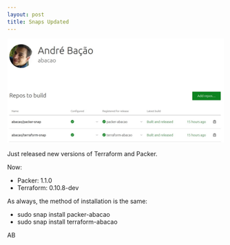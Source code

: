 ```yaml
---
layout: post
title: Snaps Updated
---
```


![](https://raw.githubusercontent.com/abacao/abacao.github.io/master/_post_pics/201710_snaps.jpg)

Just released new versions of Terraform and Packer.

Now:
  - Packer: 1.1.0
  - Terraform: 0.10.8-dev

As always, the method of installation is the same:

  - sudo snap install packer-abacao
  - sudo snap install terraform-abacao


AB
